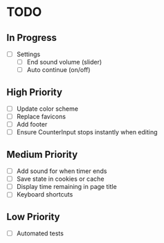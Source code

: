 # TODO

## In Progress

- [ ] Settings
  - [ ] End sound volume (slider)
  - [ ] Auto continue (on/off)

## High Priority

- [ ] Update color scheme
- [ ] Replace favicons
- [ ] Add footer
- [ ] Ensure CounterInput stops instantly when editing

## Medium Priority

- [ ] Add sound for when timer ends
- [ ] Save state in cookies or cache
- [ ] Display time remaining in page title
- [ ] Keyboard shortcuts

## Low Priority

- [ ] Automated tests
